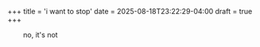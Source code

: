 +++
title = 'i want to stop'
date = 2025-08-18T23:22:29-04:00
draft = true
+++

&nbsp; &nbsp; &nbsp; &nbsp; no, it's not